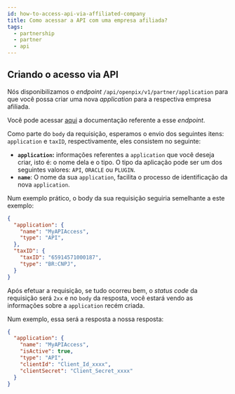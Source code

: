 ```yaml
---
id: how-to-access-api-via-affiliated-company
title: Como acessar a API com uma empresa afiliada?
tags:
  - partnership
  - partner
  - api
---
```


## Criando o acesso via API

Nós disponibilizamos o _endpoint_ `/api/openpix/v1/partner/application` para que
você possa criar uma nova _application_ para a respectiva empresa afiliada.

Você pode acessar [aqui](https://developers.openpix.com.br/api#tag/partner-(request-access)/paths/~1api~1openpix~1v1~1partner~1application/post)
a documentação referente a esse _endpoint_.

Como parte do `body` da requisição, esperamos o envio dos seguintes itens: `application` e `taxID`,
respectivamente, eles consistem no seguinte:

- **`application`:** informações referentes a `application` que você deseja criar, isto é: o nome dela e o tipo.
  O tipo da aplicação pode ser um dos seguintes valores: `API`, `ORACLE` ou `PLUGIN`.
- **`name`**: O nome da sua `application`, facilita o processo de identificação da nova `application`.

Num exemplo prático, o body da sua requisição seguiria semelhante a este exemplo:

```json
{
  "application": {
    "name": "MyAPIAccess",
    "type": "API",
  },
  "taxID": {
    "taxID": "65914571000187",
    "type": "BR:CNPJ",
  }
}
```

Após efetuar a requisição, se tudo ocorreu bem, o _status code_ da requisição será `2xx` e no `body` da resposta,
você estará vendo as informações sobre a `application` recém criada.

Num exemplo, essa será a resposta a nossa resposta:

```json
{
  "application": {
    "name": "MyAPIAccess",
    "isActive": true,
    "type": "API",
    "clientId": "Client_Id_xxxx",
    "clientSecret": "Client_Secret_xxxx"
  }
}
```
